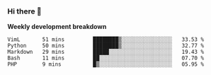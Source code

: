 ### Hi there 👋


**Weekly development breakdown**

<!--START_SECTION:waka-->
```text
VimL       51 mins         ████████▒░░░░░░░░░░░░░░░░   33.53 % 
Python     50 mins         ████████▒░░░░░░░░░░░░░░░░   32.77 % 
Markdown   29 mins         █████░░░░░░░░░░░░░░░░░░░░   19.43 % 
Bash       11 mins         ██░░░░░░░░░░░░░░░░░░░░░░░   07.70 % 
PHP        9 mins          █▒░░░░░░░░░░░░░░░░░░░░░░░   05.95 % 
```
<!--END_SECTION:waka-->
